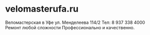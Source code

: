 # velomasterufa.ru
 Веломастерская в Уфе ул. Менделеева 114/2 Тел: 8 937 338 4000 Ремонт любой сложности Профессионально и качественно.
